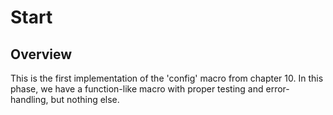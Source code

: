 # Start

## Overview

This is the first implementation of the 'config' macro from chapter 10. In this
phase, we have a function-like macro with proper testing and error-handling,
but nothing else.
